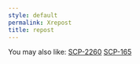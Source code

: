```yaml
---
style: default
permalink: Xrepost
title: repost
---
```

You may also like:
[SCP-2260](http://scp-wiki.net/scp-2260)
[SCP-165](http://scp-wiki.net/scp-165)